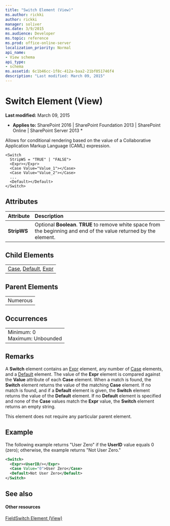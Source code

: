 ```yaml
---
title: "Switch Element (View)"
ms.author: rickki
author: rickki
manager: soliver
ms.date: 3/9/2015
ms.audience: Developer
ms.topic: reference
ms.prod: office-online-server
localization_priority: Normal
api_name:
- View schema
api_type:
- schema
ms.assetid: 6c1b46cc-1f8c-412a-baa2-21bf051746f4
description: "Last modified: March 09, 2015"
---
```


# Switch Element (View)

 **Last modified:** March 09, 2015 
  
 * **Applies to:** SharePoint 2016 | SharePoint Foundation 2013 | SharePoint Online | SharePoint Server 2013 * 
  
Allows for conditional rendering based on the value of a Collaborative Application Markup Language (CAML) expression.
  
```
<Switch
  StripWS = "TRUE" | "FALSE">
  <Expr></Expr>
  <Case Value="Value_1"></Case>
  <Case Value="Value_2"></Case>
  ...
  <Default></Default>
</Switch>
```

## Attributes

|**Attribute**|**Description**|
|:-----|:-----|
|**StripWS** <br/> |Optional **Boolean**. **TRUE** to remove white space from the beginning and end of the value returned by the element.  <br/> |
   
## Child Elements

||
|:-----|
|[Case](case-element-view.md), [Default](default-element-view.md), [Expr](expr-element-view.md)|
   
## Parent Elements

||
|:-----|
|Numerous |
   
## Occurrences

||
|:-----|
|Minimum: 0  <br/> Maximum: Unbounded  <br/> |
   
## Remarks

A **Switch** element contains an [Expr](expr-element-view.md) element, any number of [Case](case-element-view.md) elements, and a [Default](default-element-view.md) element. The value of the **Expr** element is compared against the **Value** attribute of each **Case** element. When a match is found, the **Switch** element returns the value of the matching **Case** element. If no match is found, and if a **Default** element is given, the **Switch** element returns the value of the **Default** element. If no **Default** element is specified and none of the **Case** values match the **Expr** value, the **Switch** element returns an empty string. 
  
This element does not require any particular parent element.
  
## Example

The following example returns "User Zero" if the **UserID** value equals 0 (zero); otherwise, the example returns "Not User Zero." 
  
```XML
<Switch>
  <Expr><UserID/></Expr>
  <Case Value="0">User Zero</Case>
  <Default>Not User Zero</Default>
</Switch>
```

## See also

#### Other resources

[FieldSwitch Element (View)](fieldswitch-element-view.md)

